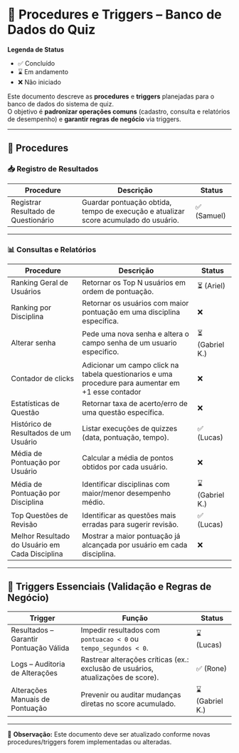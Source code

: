 # 📌 Procedures e Triggers – Banco de Dados do Quiz  

**Legenda de Status**  
- ✅ Concluído  
- ⌛ Em andamento  
- ❌ Não iniciado  

Este documento descreve as **procedures** e **triggers** planejadas para o banco de dados do sistema de quiz.  
O objetivo é **padronizar operações comuns** (cadastro, consulta e relatórios de desempenho) e **garantir regras de negócio** via triggers.  

---

## 🔹 Procedures

### 📥 Registro de Resultados  

| Procedure | Descrição | Status |
|-----------|-----------|--------|
| Registrar Resultado de Questionário | Guardar pontuação obtida, tempo de execução e atualizar score acumulado do usuário. | ✅ (Samuel) |

---

### 📊 Consultas e Relatórios  

| Procedure | Descrição | Status |
|-----------|-----------|--------|
| Ranking Geral de Usuários | Retornar os Top N usuários em ordem de pontuação. | ⏳ (Ariel) |
| Ranking por Disciplina | Retornar os usuários com maior pontuação em uma disciplina específica. | ❌ |
| Alterar senha | Pede uma nova senha e altera o campo senha de um usuario especifico. | ⏳ (Gabriel K.) |
| Contador de clicks | Adicionar um campo click na tabela questionarios e uma procedure para aumentar em +1 esse contador | ❌ |
| Estatísticas de Questão | Retornar taxa de acerto/erro de uma questão específica. | ❌ |
| Histórico de Resultados de um Usuário | Listar execuções de quizzes (data, pontuação, tempo). | ✅ (Lucas) |
| Média de Pontuação por Usuário | Calcular a média de pontos obtidos por cada usuário. | ❌ |
| Média de Pontuação por Disciplina | Identificar disciplinas com maior/menor desempenho médio. | ⌛ (Gabriel K.) |
| Top Questões de Revisão | Identificar as questões mais erradas para sugerir revisão. | ✅ (Lucas) |
| Melhor Resultado do Usuário em Cada Disciplina | Mostrar a maior pontuação já alcançada por usuário em cada disciplina. | ❌ |

---

## 🔹 Triggers Essenciais (Validação e Regras de Negócio)

| Trigger | Função | Status |
|---------|--------|--------|
| Resultados – Garantir Pontuação Válida | Impedir resultados com `pontuacao < 0` ou `tempo_segundos < 0`. | ⌛ (Lucas) |
| Logs – Auditoria de Alterações | Rastrear alterações críticas (ex.: exclusão de usuários, atualizações de score). | ✅ (Rone) |
| Alterações Manuais de Pontuação | Prevenir ou auditar mudanças diretas no score acumulado. | ⌛ (Gabriel K.) |

---

📌 **Observação:** Este documento deve ser atualizado conforme novas procedures/triggers forem implementadas ou alteradas.  
